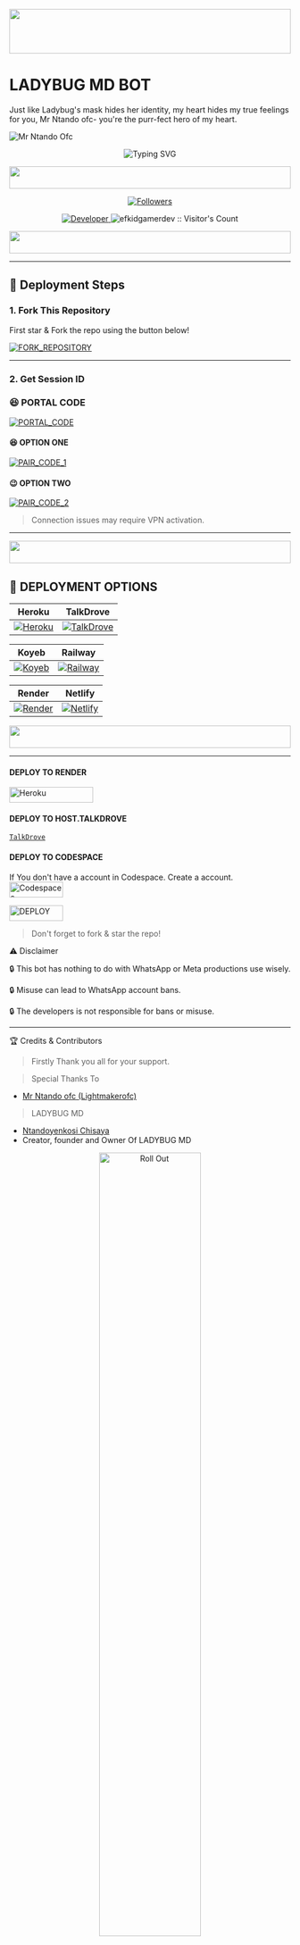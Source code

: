 <p align="center">
  <img src="https://tenor.com/bsTYd.gif" height="80" width="100%">
</p>




# LADYBUG MD BOT

Just like Ladybug's mask hides her identity, my heart hides my true feelings for you, Mr Ntando ofc- you're the purr-fect hero of my heart.

![Mr Ntando Ofc](https://i.ibb.co/G45G5dm2/subzero-bot.jpg)


<p
  <img src="https://readme-typing-svg.demolab.com?font=Transformers&size=80&pause=1000&color=0000FF&center=true&width=1000&height=150&lines=LADYBUG MD" alt="Typing SVG" />
</p>

<p align="center">
  <img src="https://readme-typing-svg.demolab.com?font=Black+Ops+One&size=70&pause=1000&color=FF0000&center=true&width=1000&height=80&lines=By+Mr+Ntando+Ofc" alt="Typing SVG" />
</p>

<p align="center">
  <img src="https://i.ibb.co/G45G5dm2/subzero-bot.jpg" height="40" width="100%">
</p>
  <p align="center">
<a href="https://github.com/GlobalTechInfo/followers"><img title="Followers" src="https://img.shields.io/github/followers/GlobalTechInfo?color=blue&style=flat-square"></a>

<p align="center">
  <a href="https://github.com/mrntandooofc/LADYBUG-MD"><img title="Developer" src="https://img.shields.io/badge/Author-mrntandooofc-00FFFF.svg?style=for-the-badge&logo=github" />
  </a>
</
<p align="center"><img src="https://profile-counter.glitch.me/{LADYBUG 3.7.0}/count.svg" alt="efkidgamerdev :: Visitor's Count" /></p>









 

<p align="center">
  <img src="https://i.imgur.com/dBaSKWF.gif" height="40" width="100%">
</p>

---

## 🚀 Deployment Steps

### 1. Fork This Repository

First star & Fork the repo using the button below!

[![FORK_REPOSITORY](https://img.shields.io/badge/FORK_REPOSITORY-FF5500?style=for-the-badge&logo=github&logoColor=white&labelColor=000000)](https://github.com/mrntandooofc/LADYBUG-MD/fork)

---

### 2. Get Session ID

### 😆 PORTAL CODE
[![PORTAL_CODE](https://img.shields.io/badge/PORTAL_CODE-FF7700?style=for-the-badge&logo=matrix&logoColor=white&labelColor=000000)](https://mypair-bwpi.onrender.com//)


#### 😆 OPTION ONE
[![PAIR_CODE_1](https://img.shields.io/badge/PAIR_CODE_1-FF7700?style=for-the-badge&logo=matrix&logoColor=white&labelColor=000000)](https://mypair-bwpi.onrender.com//)

#### 😉 OPTION TWO
[![PAIR_CODE_2](https://img.shields.io/badge/PAIR_CODE_2-FF00AA?style=for-the-badge&logo=matrix&logoColor=white&labelColor=000000)](https:///qr)

> Connection issues may require VPN activation.

---
<p align="center">
  <img src="https://i.imgur.com/dBaSKWF.gif" height="40" width="100%">
</p>

## 🚀 DEPLOYMENT OPTIONS

| Heroku | TalkDrove |
|--------|-----------|
| [![Heroku](https://img.shields.io/badge/Heroku-430098?style=for-the-badge&logo=heroku&logoColor=white&labelColor=000000&color=00ffff)](https://dashboard.heroku.com/new?template=https://github.com/mrntandooofc/Ladybug-MD-v2/tree/main) | [![TalkDrove](https://img.shields.io/badge/TalkDrove-6971FF?style=for-the-badge&logo=github&logoColor=white&labelColor=000000)](https://talkdrove.com/share-bot/11) |

| Koyeb | Railway |
|-------|---------|
| [![Koyeb](https://img.shields.io/badge/Koyeb-FF009D?style=for-the-badge&logo=koyeb&logoColor=white&labelColor=000000)](https://app.koyeb.com/services/deploy?type=git&repository=mrntandooofc/Ladybug-MD-V2) | [![Railway](https://img.shields.io/badge/Railway-FF8700?style=for-the-badge&logo=railway&logoColor=white&labelColor=000000)](https://railway.app/new) |

| Render | Netlify |
|--------|---------|
| [![Render](https://img.shields.io/badge/Render-000000?style=for-the-badge&logo=render&logoColor=white&labelColor=000000&color=00ffaa)](https://dashboard.render.com/web/new) | [![Netlify](https://img.shields.io/badge/Netlify-CC00FF?style=for-the-badge&logo=huggingface&logoColor=white&labelColor=000000)](https://app.netlify.com/) |
<p align="center">
  <img src="https://i.imgur.com/dBaSKWF.gif" height="40" width="100%">
</p>

---
#### DEPLOY TO RENDER

<p align="left">
<a href='https://dashboard.render.com/web/new' target="_blank"><img alt='Heroku' src='https://img.shields.io/badge/-Render deploy-black?style=for-the-badge&logo=render&logoColor=white'/< width=150 height=28/p></a>

#### DEPLOY TO HOST.TALKDROVE

[`TalkDrove`](https://host.talkdrove.com/)


#### DEPLOY TO CODESPACE

 If You don't have a account in Codespace. Create a account.
    <br>
<a href='https://github.com/login?return_to=https%3A%2F%2Fgithub.com%2Fcodespaces' target="_blank"><img alt='Codespaces' src='https://img.shields.io/badge/CREATE-h?color=black&style=for-the-badge&logo=visualstudiocode' width="96.35" height="28"/></a></p>

                      
    
<a href='https://github.com/codespaces/new' target="_blank"><img alt='DEPLOY' src='https://img.shields.io/badge/DEPLOY -h?color=black&style=for-the-badge&logo=visualstudiocode' width="96.35" height="28"/></a></p>






> Don't forget to fork & star the repo!

⚠️ Disclaimer

🔒 This bot has nothing to do with WhatsApp or Meta productions use wisely.

🔒 Misuse can lead to WhatsApp account bans.

🔒 The developers is not responsible for bans or misuse.

---

🏆 Credits & Contributors

> Firstly Thank  you all for your support.

> Special Thanks To
- [Mr Ntando ofc (Lightmakerofc)](https://github.com/mrntandooofc)


> LADYBUG MD 
- [Ntandoyenkosi Chisaya](https://github.com/mrntandooofc)
- Creator, founder and Owner Of LADYBUG MD 

<p align="center">
  <img src="https://media.giphy.com/media/v1.Y2lkPTc5MGI3NjExeHdwdnhzcGg0enJ5OHpxZHB3NWRjN3pvODgwOXFpZXd0eTFzZmd4aCZlcD12MV9pbnRlcm5hbF9naWZfYnlfaWQmY3Q9Zw/11R5KYi6ZdP8Z2/giphy.gif" alt="Roll Out" width="60%"/>
</p>



🔒 Final Note

If you face any issues, report them on GitHub or in the WhatsApp community.



> *𝖕𝖔𝖜𝖊𝖗𝖊𝖉 𝖇𝖞 𝕸𝖗 𝕹𝖙𝖆𝖓𝖉𝖔 𝖔𝖋𝖈*

![MOE](https://files.catbox.moe/ejflph.jpg)
* [Contact the Owner](https://wa.me/263771629199)
* ![GOAT](https://files.catbox.moe/ny3dfc.jpg)
* [Contact the contrib🏆](https://wa.me/263718728504)

<p align="center">
  <img src="https://i.imgur.com/dBaSKWF.gif" height="40" width="100%">
</p>
